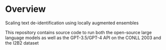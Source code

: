 # Overview

Scaling text de-identification using locally augmented ensembles 

This repository contains source code to run both the open-source large language models as well as the GPT-3.5/GPT-4 API on the CONLL 2003 and the I2B2 dataset 
